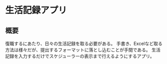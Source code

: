 # 生活記録アプリ
## 概要

復職するにあたり、日々の生活記録を取る必要がある。
手書き、Excelなど取る方法は様々だが、提出するフォーマットに落とし込むことが手間である。
生活記録を入力するだけでスケジューラーの表示まで行えるようにするアプリ。
